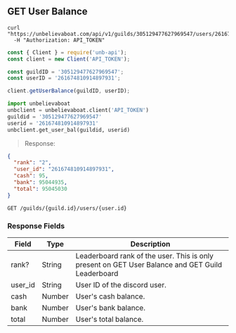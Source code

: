## GET User Balance

```shell
curl "https://unbelievaboat.com/api/v1/guilds/305129477627969547/users/261674810914897931"
  -H "Authorization: API_TOKEN"
```

```javascript
const { Client } = require('unb-api');
const client = new Client('API_TOKEN');

const guildID = '305129477627969547';
const userID = '261674810914897931';

client.getUserBalance(guildID, userID);
```

```python
import unbelievaboat
unbclient = unbelievaboat.client('API_TOKEN')
guildid = '305129477627969547'
userid = '261674810914897931'
unbclient.get_user_bal(guildid, userid)
```

> Response:

```json
{
  "rank": "2",
  "user_id": "261674810914897931",
  "cash": 95,
  "bank": 95044935,
  "total": 95045030
}
```

`GET /guilds/{guild.id}/users/{user.id}`

### Response Fields

Field | Type | Description
--------- | ------- | -----------
rank?       | String    | Leaderboard rank of the user. This is only present on GET User Balance and GET Guild Leaderboard
user_id     | String    | User ID of the discord user.
cash        | Number    | User's cash balance.
bank        | Number    | User's bank balance.
total       | Number    | User's total balance.
